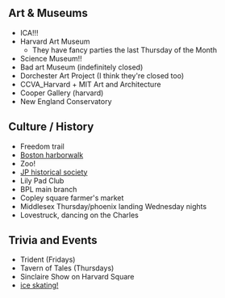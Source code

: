 Art & Museums
-------------

 - ICA!!!
 - Harvard Art Museum
   - They have fancy parties the last Thursday of the Month
 - Science Museum!!
 - Bad art Museum (indefinitely closed)
 - Dorchester Art Project (I think they're closed too)
 - CCVA_Harvard + MIT Art and Architecture
 - Cooper Gallery (harvard)
 - New England Conservatory

Culture / History
----------

 - Freedom trail
 - [Boston harborwalk](https://www.bostonharborwalk.org/)
 - Zoo!
 - [JP historical society](https://www.jphs.org/about)
 - Lily Pad Club
 - BPL main branch
 - Copley square farmer's market
 - Middlesex Thursday/phoenix landing Wednesday nights
 - Lovestruck, dancing on the Charles

Trivia and Events
-----------------

 - Trident (Fridays)
 - Tavern of Tales (Thursdays)
 - Sinclaire Show on Harvard Square
 - [ice skating!](https://www.mass.gov/ice-skating)
